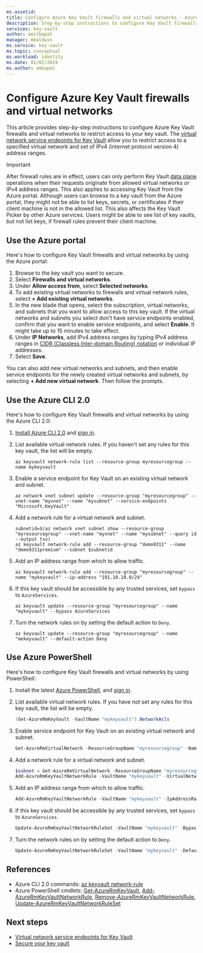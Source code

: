 ```yaml
---
ms.assetid: 
title: Configure Azure Key Vault firewalls and virtual networks - Azure Key Vault 
description: Step-by-step instructions to configure Key Vault firewalls and virtual networks
services: key-vault
author: amitbapat
manager: mbaldwin
ms.service: key-vault
ms.topic: conceptual
ms.workload: identity
ms.date: 01/02/2019
ms.author: ambapat
---
```

# Configure Azure Key Vault firewalls and virtual networks

This article provides step-by-step instructions to configure Azure Key Vault firewalls and virtual networks to restrict access to your key vault. The [virtual network service endpoints for Key Vault](key-vault-overview-vnet-service-endpoints.md) allow you to restrict access to a specified virtual network and set of IPv4 (internet protocol version 4) address ranges.

> [!IMPORTANT]
> After firewall rules are in effect, users can only perform Key Vault [data plane](../key-vault/key-vault-secure-your-key-vault.md#data-plane-access-control) operations when their requests originate from allowed virtual networks or IPv4 address ranges. This also applies to accessing Key Vault from the Azure portal. Although users can browse to a key vault from the Azure portal, they might not be able to list keys, secrets, or certificates if their client machine is not in the allowed list. This also affects the Key Vault Picker by other Azure services. Users might be able to see list of key vaults, but not list keys, if firewall rules prevent their client machine.

## Use the Azure portal

Here's how to configure Key Vault firewalls and virtual networks by using the Azure portal:

1. Browse to the key vault you want to secure.
2. Select **Firewalls and virtual networks**.
3. Under **Allow access from**, select **Selected networks**.
4. To add existing virtual networks to firewalls and virtual network rules, select **+ Add existing virtual networks**.
5. In the new blade that opens, select the subscription, virtual networks, and subnets that you want to allow access to this key vault. If the virtual networks and subnets you select don't have service endpoints enabled, confirm that you want to enable service endpoints, and select **Enable**. It might take up to 15 minutes to take effect.
6. Under **IP Networks**, add IPv4 address ranges by typing IPv4 address ranges in [CIDR (Classless Inter-domain Routing) notation](https://tools.ietf.org/html/rfc4632) or individual IP addresses.
7. Select **Save**.

You can also add new virtual networks and subnets, and then enable service endpoints for the newly created virtual networks and subnets, by selecting **+ Add new virtual network**. Then follow the prompts.

## Use the Azure CLI 2.0

Here's how to configure Key Vault firewalls and virtual networks by using the Azure CLI 2.0:

1. [Install Azure CLI 2.0](https://docs.microsoft.com/cli/azure/install-azure-cli) and [sign in](https://docs.microsoft.com/cli/azure/authenticate-azure-cli).

2. List available virtual network rules. If you haven't set any rules for this key vault, the list will be empty.
   ```azurecli
   az keyvault network-rule list --resource-group myresourcegroup --name mykeyvault
   ```

3. Enable a service endpoint for Key Vault on an existing virtual network and subnet.
   ```azurecli
   az network vnet subnet update --resource-group "myresourcegroup" --vnet-name "myvnet" --name "mysubnet" --service-endpoints "Microsoft.KeyVault"
   ```

4. Add a network rule for a virtual network and subnet.
   ```azurecli
   subnetid=$(az network vnet subnet show --resource-group "myresourcegroup" --vnet-name "myvnet" --name "mysubnet" --query id --output tsv)
   az keyvault network-rule add --resource-group "demo9311" --name "demo9311premium" --subnet $subnetid
   ```

5. Add an IP address range from which to allow traffic.
   ```azurecli
   az keyvault network-rule add --resource-group "myresourcegroup" --name "mykeyvault" --ip-address "191.10.18.0/24"
   ```

6. If this key vault should be accessible by any trusted services, set `bypass` to `AzureServices`.
   ```azurecli
   az keyvault update --resource-group "myresourcegroup" --name "mykeyvault" --bypass AzureServices
   ```

7. Turn the network rules on by setting the default action to `Deny`.
   ```azurecli
   az keyvault update --resource-group "myresourcegroup" --name "mekeyvault" --default-action Deny
   ```

## Use Azure PowerShell

Here's how to configure Key Vault firewalls and virtual networks by using PowerShell:

1. Install the latest [Azure PowerShell](https://docs.microsoft.com/powershell/azure/install-azurerm-ps), and [sign in](https://docs.microsoft.com/powershell/azure/authenticate-azureps).

2. List available virtual network rules. If you have not set any rules for this key vault, the list will be empty.
   ```PowerShell
   (Get-AzureRmKeyVault -VaultName "mykeyvault").NetworkAcls
   ```

3. Enable service endpoint for Key Vault on an existing virtual network and subnet.
   ```PowerShell
   Get-AzureRmVirtualNetwork -ResourceGroupName "myresourcegroup" -Name "myvnet" | Set-AzureRmVirtualNetworkSubnetConfig -Name "mysubnet" -AddressPrefix "10.1.1.0/24" -ServiceEndpoint "Microsoft.KeyVault" | Set-AzureRmVirtualNetwork
   ```

4. Add a network rule for a virtual network and subnet.
   ```PowerShell
   $subnet = Get-AzureRmVirtualNetwork -ResourceGroupName "myresourcegroup" -Name "myvnet" | Get-AzureRmVirtualNetworkSubnetConfig -Name "mysubnet"
   Add-AzureRmKeyVaultNetworkRule -VaultName "mykeyvault" -VirtualNetworkResourceId $subnet.Id
   ```

5. Add an IP address range from which to allow traffic.
   ```PowerShell
   Add-AzureRmKeyVaultNetworkRule -VaultName "mykeyvault" -IpAddressRange "16.17.18.0/24"
   ```

6. If this key vault should be accessible by any trusted services, set `bypass` to `AzureServices`.
   ```PowerShell
   Update-AzureRmKeyVaultNetworkRuleSet -VaultName "mykeyvault" -Bypass AzureServices
   ```

7. Turn the network rules on by setting the default action to `Deny`.
   ```PowerShell
   Update-AzureRmKeyVaultNetworkRuleSet -VaultName "mykeyvault" -DefaultAction Deny
   ```

## References

* Azure CLI 2.0 commands: [az keyvault network-rule](https://docs.microsoft.com/cli/azure/keyvault/network-rule?view=azure-cli-latest)
* Azure PowerShell cmdlets: [Get-AzureRmKeyVault](https://docs.microsoft.com/powershell/module/azurerm.keyvault/get-azurermkeyvault), [Add-AzureRmKeyVaultNetworkRule](https://docs.microsoft.com/powershell/module/AzureRM.KeyVault/Add-AzureRmKeyVaultNetworkRule), [Remove-AzureRmKeyVaultNetworkRule](https://docs.microsoft.com/powershell/module/AzureRM.KeyVault/Remove-AzureRmKeyVaultNetworkRule), [Update-AzureRmKeyVaultNetworkRuleSet](https://docs.microsoft.com/powershell/module/AzureRM.KeyVault/Update-AzureRmKeyVaultNetworkRuleSet)

## Next steps

* [Virtual network service endpoints for Key Vault](key-vault-overview-vnet-service-endpoints.md)
* [Secure your key vault](key-vault-secure-your-key-vault.md)